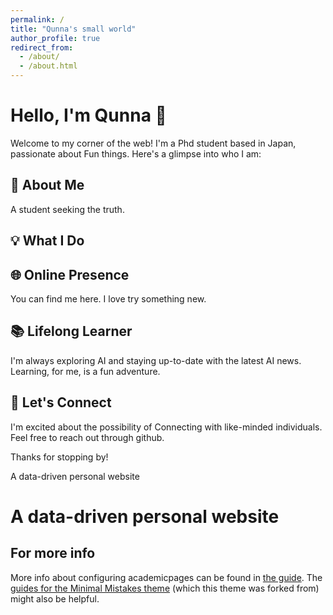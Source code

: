 ```yaml
---
permalink: /
title: "Qunna's small world"
author_profile: true
redirect_from: 
  - /about/
  - /about.html
---
```

# Hello, I'm Qunna 👋

Welcome to my corner of the web! I'm a Phd student based in Japan, passionate about Fun things. Here's a glimpse into who I am:

## 🚀 About Me
A student seeking the truth.
## 💡 What I Do

## 🌐 Online Presence

You can find me here. I love try something new.

## 📚 Lifelong Learner

I'm always exploring AI and staying up-to-date with the latest AI news. Learning, for me, is a fun adventure.

## 🌟 Let's Connect

I'm excited about the possibility of Connecting with like-minded individuals. Feel free to reach out through github.

Thanks for stopping by! 


A data-driven personal website


A data-driven personal website
======

For more info
------
More info about configuring academicpages can be found in [the guide](https://academicpages.github.io/markdown/). The [guides for the Minimal Mistakes theme](https://mmistakes.github.io/minimal-mistakes/docs/configuration/) (which this theme was forked from) might also be helpful.
